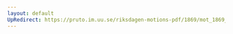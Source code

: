 ```yaml
---
layout: default
UpRedirect: https://pruto.im.uu.se/riksdagen-motions-pdf/1869/mot_1869__ak__314/mot_1869__ak__314-001.pdf
---
```

